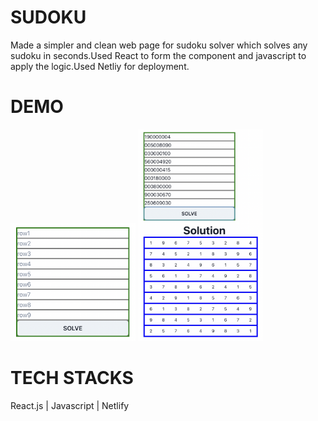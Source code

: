 <h1>SUDOKU</h1>
Made a simpler and clean web page for sudoku solver which solves any sudoku in seconds.Used React to form the component and javascript to apply the logic.Used Netliy for deployment.
<h1>DEMO</h1>
<img width='200px' src='https://github.com/pk393256/Sudoku_Solver/blob/main/src/Screenshot%202022-07-30%20at%2013.31.52.png'/>
<img width='200px' src='https://github.com/pk393256/Sudoku_Solver/blob/main/src/Screenshot%202022-07-30%20at%2013.34.45.png'/>


<h1>TECH STACKS</h1>

React.js | Javascript | Netlify
